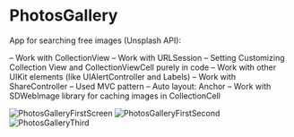# PhotosGallery
App for searching free images (Unsplash API):

– Work with CollectionView
– Work with URLSession 
– Setting Customizing Collection View and CollectionViewCell purely in code
– Work with other UIKit elements (like UIAlertController and Labels)
– Work with ShareController 
– Used MVC pattern
– Auto layout: Anchor
– Work with SDWebImage library for сaching images in CollectionCell 


![PhotosGalleryFirstScreen](https://user-images.githubusercontent.com/44450208/130796647-eeea279b-291c-462d-ae93-2199ba598f4c.png)
![PhotosGalleryFirstSecond](https://user-images.githubusercontent.com/44450208/130796805-3f3dbe85-63de-46aa-aa0e-a3edc5a88d55.png)
![PhotosGalleryThird](https://user-images.githubusercontent.com/44450208/130796911-6439bf62-4d56-41c5-9c51-d62851539272.png)
